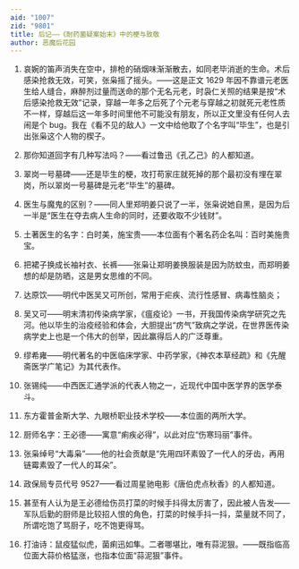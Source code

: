 ```yaml
---
aid: "1007"
zid: "9801"
title: 后记——《耐药菌疑案始末》中的梗与致敬
author: 恶魔后花园
---
```


1. 哀婉的笛声消失在空中，排枪的硝烟味渐渐散去，如同老毕消逝的生命。术后感染抢救无效，可笑，张枭摇了摇头。——这是正文 1629 年因不靠谱元老医生给人缝合，麻醉剂过量而送命的那个无名元老，时袅仁关照的结果是按“术后感染抢救无效”记录，穿越一年多之后死了个元老与穿越之初就死元老性质不一样，穿越后这一年多时间里他不可能没有朋友，所以正文里没有任何人去闹是个 bug。我在《看不见的敌人》一文中给他取了个名字叫“毕生”，也是引出张枭这个人物的楔子。

2. 那你知道回字有几种写法吗？——看过鲁迅《孔乙己》的人都知道。

3. 翠岗一号墓碑——还是毕生的梗，攻打苟家庄就死掉的那个最初没有埋在翠岗，所以翠岗一号墓碑是元老“毕生”的墓碑。

4. 医生与魔鬼的区别？——同人里郑明姜只说了一半，张枭说她自黑，是因为后一半是“医生在夺去病人生命的同时，还要收取不少钱财”。

5. 土著医生的名字：白时美，施宝贵——本位面有个著名药企名叫：百时美施贵宝。

6. 把裙子换成长袖衬衣、长裤——张枭让郑明姜换服装是因为防蚊虫，而郑明姜想的却是防晒，这是男女思维的不同。

7. 达原饮——明代中医吴又可所创，常用于疟疾、流行性感冒、病毒性脑炎；

8. 吴又可——明末清初传染病学家，《瘟疫论》一书，开我国传染病学研究之先河。他以毕生的治疫经验和体会，大胆提出“疠气”致病之学说，在世界医传染病学史上也是一个伟大的创举，因此赢得后人的广泛尊重。

9. 缪希雍——明代著名的中医临床学家、中药学家，《神农本草经疏》和《先醒斋医学广笔记》为其代表作。

10. 张锡纯——中西医汇通学派的代表人物之一，近现代中国中医学界的医学泰斗。

11. 东方霍普金斯大学、九眼桥职业技术学校——本位面的两所大学。

12. 厨师名字：王必德——寓意“痢疾必得”，以此对应“伤寒玛丽”事件。

13. 张枭绰号“大毒枭”——他的社会贡献是“先用四环素毁了一代人的牙齿，再用链霉素毁了一代人的耳朵”。

14. 政保局专员代号 9527——看过周星驰电影《唐伯虎点秋香》的人都知道。

15. 甚至有人认为是王必德给伤员打菜的时候手抖得太厉害了，因此被人告发——军队后勤的厨师是比较招人恨的角色，打菜的时候手抖一抖，菜量就不同了，所谓吃饱了骂厨子，吃不饱更得骂。

16. 打油诗：鼠疫猛似虎，菌痢迅如隼。二者哪堪比，唯有蒜泥狠。——既指临高位面大蒜价格猛涨，也指本位面“蒜泥狠”事件。
